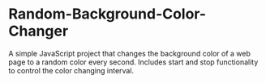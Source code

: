# Random-Background-Color-Changer
A simple JavaScript project that changes the background color of a web page to a random color every second. Includes start and stop functionality to control the color changing interval.
